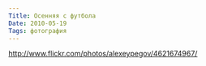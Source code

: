 ```yaml
---
Title: Осенняя с футбола
Date: 2010-05-19
Tags: фотография
---
```


http://www.flickr.com/photos/alexeypegov/4621674967/